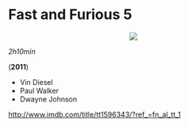 # Fast and Furious 5
<abbr title="HyperText Markup Language">
<p align="center"> 
<img src="https://images-na.ssl-images-amazon.com/images/M/MV5BMTUxNTk5MTE0OF5BMl5BanBnXkFtZTcwMjA2NzY3NA@@._V1_UX182_CR0,0,182,268_AL_.jpg" >
</p>
</abbr>

*2h10min*  

(**2011**)  

* Vin Diesel
* Paul Walker
* Dwayne Johnson  

http://www.imdb.com/title/tt1596343/?ref_=fn_al_tt_1